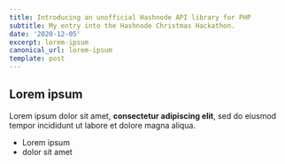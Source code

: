 ```yaml
---
title: Introducing an unofficial Hashnode API library for PHP
subtitle: My entry into the Hashnode Christmas Hackathon.
date: '2020-12-05'
excerpt: lorem-ipsum
canonical_url: lorem-ipsum
template: post
---
```

## Lorem ipsum

Lorem ipsum dolor sit amet, **consectetur adipiscing elit**, sed do eiusmod tempor incididunt ut labore et dolore magna aliqua.

- Lorem ipsum
- dolor sit amet
